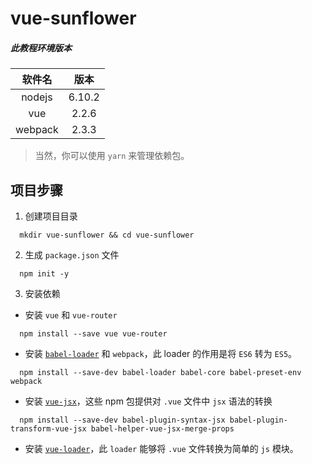 # vue-sunflower
##### 此教程环境版本
|软件名|版本|
|:---:|:---:|
|nodejs| 6.10.2|
|vue|2.2.6|
|webpack|2.3.3|

> 当然，你可以使用 `yarn` 来管理依赖包。

## 项目步骤
1. 创建项目目录
```npm
  mkdir vue-sunflower && cd vue-sunflower
```
2. 生成 `package.json` 文件
```npm
  npm init -y
```
3. 安装依赖
  * 安装 `vue` 和 `vue-router`
  ```npm
    npm install --save vue vue-router
  ```
  * 安装 [`babel-loader`](https://webpack.js.org/loaders/babel-loader/) 和 `webpack`，此 loader 的作用是将 `ES6` 转为 `ES5`。
  ```npm
    npm install --save-dev babel-loader babel-core babel-preset-env webpack
  ```
  * 安装 [`vue-jsx`](https://npm.taobao.org/package/babel-plugin-transform-vue-jsx)，这些 npm 包提供对 `.vue` 文件中 `jsx` 语法的转换
  ```npm
    npm install --save-dev babel-plugin-syntax-jsx babel-plugin-transform-vue-jsx babel-helper-vue-jsx-merge-props
  ```
  * 安装 [`vue-loader`](http://vue-loader.vuejs.org/en/)，此 `loader` 能够将 `.vue` 文件转换为简单的 `js` 模块。
